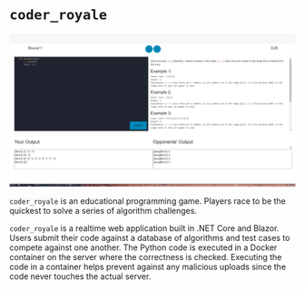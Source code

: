 # `coder_royale`

![coder_royale_game](README_images/game_screen.jpg)

`coder_royale` is an educational programming game. Players race to be the quickest to solve a series of algorithm challenges.

`coder_royale` is a realtime web application built in .NET Core and Blazor. Users submit their code against a database of algorithms and test cases to compete against one another. The Python code is executed in a Docker container on the server where the correctness is checked. Executing the code in a container helps prevent against any malicious uploads since the code never touches the actual server.